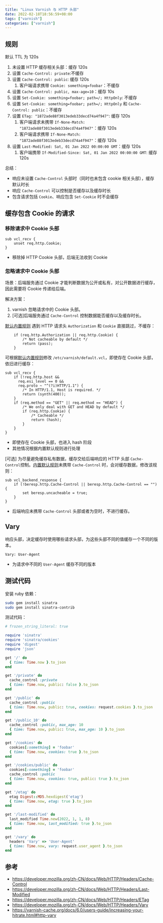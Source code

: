 ```yaml
---
title: "Linux Varnish 与 HTTP 头部"
date: 2022-02-18T18:56:59+08:00
tags: ["varnish"]
categories: ["varnish"]
---
```


## 规则

默认 TTL 为 120s

1. 未设置 HTTP 缓存相关头部：缓存 120s
2. 设置 `Cache-Control: private`:不缓存
3. 设置 `Cache-Control: public`: 缓存 120s
    1. 客户端请求携带 `Cookie: something=foobar`：不缓存
4. 设置 `Cache-Control: public, max-age=10`：缓存 10s
5. 设置 `Set-Cookie: something=foobar; path=/; HttpOnly`: 不缓存
6. 设置 `Set-Cookie: something=foobar; path=/; HttpOnly` 和 `Cache-Control: public`：不缓存
7. 设置 `ETag: "1872ade88f3013edeb33decd74a4f947"`: 缓存 120s
    1. 客户端请求未携带 `If-None-Match: "1872ade88f3013edeb33decd74a4f947"`：缓存 120s
    2. 客户端请求携带 `If-None-Match: "1872ade88f3013edeb33decd74a4f947"`：缓存 120s
8. 设置 `Last-Modified: Sat, 01 Jan 2022 00:00:00 GMT`：缓存 120s
    1. 客户端携带 `If-Modified-Since: Sat, 01 Jan 2022 00:00:00 GMT`: 缓存 120s

总结：
- 响应未设置 `Cache-Control` 头部时（同时也未包含 cookie 相关头部），缓存默认时长
- 响应 `Cache-Control` 可以控制是否缓存以及缓存时长
- 包含请求包括 `Cookie`、响应包含 `Set-Cookie` 时不会缓存

## 缓存包含 Cookie 的请求

### 移除请求中 Cookie 头部

```vcl
sub vcl_recv {
    unset req.http.Cookie;
}
```
- 移除掉 HTTP Cookie 头部，后端无法收到 Cookie

### 忽略请求中 Cookie 头部

场景：后端服务通过 Cookie 才能判断数据为公开或私有，对公开数据进行缓存，因此需要将 Cookie 传递给后端。

解决方案：
1. varnish 忽略请求中的 Cookie 头部。
2. [可选]后端服务通过 `Cache-Control` 控制数据能否缓存以及缓存时长。

[默认内置规则](https://github.com/varnishcache/varnish-cache/blob/6.0/bin/varnishd/builtin.vcl#L64) 遇到 HTTP 请求头 `Authorization` 和 `Cookie` 直接跳过，不缓存：

```vcl
    if (req.http.Authorization || req.http.Cookie) {
        /* Not cacheable by default */
        return (pass);
    }
```

可根据[默认内置规则](https://github.com/varnishcache/varnish-cache/blob/6.0/bin/varnishd/builtin.vcl#L64)修改 `/etc/varnish/default.vcl`，即使存在 Cookie 头部，依旧进行缓存：

```vcl
sub vcl_recv {
    if (!req.http.host &&
      req.esi_level == 0 &&
      req.proto ~ "^(?i)HTTP/1.1") {
        /* In HTTP/1.1, Host is required. */
        return (synth(400));
    }
    if (req.method == "GET" || req.method == "HEAD") {
        /* We only deal with GET and HEAD by default */
        if (req.http.Cookie) {
            /* Cacheable */
            return (hash);
        }
    }
}
```
- 即使存在 Cookie 头部，也进入 hash 阶段
- 其他情况根据内置默认规则进行处理


[可选] 为尽量避免缓存私有数据，缓存交给后端响应的 HTTP 头部 `Cache-Control`控制。[内置默认规则](https://github.com/varnishcache/varnish-cache/blob/6.0/bin/varnishd/builtin.vcl#L154)未携带 `Cache-Control` 时，会对缓存数据，修改该规则：
```vcl
sub vcl_backend_response {
    if (!beresp.http.Cache-Control || beresp.http.Cache-Control == "") {
        set beresp.uncacheable = true;
    }
}
```
- 后端响应未携带 `Cache-Control` 头部或者为空时，不进行缓存。

## Vary

响应头部，决定缓存时使用哪些请求头部，为这些头部不同的值缓存一个不同的版本。

```text
Vary: User-Agent
```
- 为请求中不同的 `User-Agent` 缓存不同的版本

## 测试代码

安装 ruby 依赖：
```bash
sudo gem install sinatra
sudo gem install sinatra-contrib
```

测试代码：

```ruby
# frozen_string_literal: true

require 'sinatra'
require 'sinatra/cookies'
require 'digest'
require 'json'

get '/' do
  { time: Time.now }.to_json
end

get '/private' do
  cache_control :private
  { time: Time.now, public: false }.to_json
end

get '/public' do
  cache_control :public
  { time: Time.now, public: true, cookies: request.cookies }.to_json
end

get '/public_10' do
  cache_control :public, max_age: 10
  { time: Time.now, public: true, max_age: 10 }.to_json
end

get '/cookies' do
  cookies[:something] = 'foobar'
  { time: Time.now, cookies: true }.to_json
end

get '/cookies/public' do
  cookies[:something] = 'foobar'
  cache_control :public
  { time: Time.now, cookies: true, public: true }.to_json
end

get '/etag' do
  etag Digest::MD5.hexdigest('etag')
  { time: Time.now, etag: true }.to_json
end

get '/last-modified' do
  last_modified Time.new(2022, 1, 1, 8)
  { time: Time.now, last_modified: true }.to_json
end

get '/vary' do
  headers 'Vary' => 'User-Agent'
  { time: Time.now, vary: request.user_agent }.to_json
end
```


## 参考

- <https://developer.mozilla.org/zh-CN/docs/Web/HTTP/Headers/Cache-Control>
- <https://developer.mozilla.org/zh-CN/docs/Web/HTTP/Headers/Last-Modified>
- <https://developer.mozilla.org/zh-CN/docs/Web/HTTP/Headers/ETag>
- <https://developer.mozilla.org/zh-CN/docs/Web/HTTP/Headers/Vary>
- <https://varnish-cache.org/docs/6.0/users-guide/increasing-your-hitrate.html#http-vary>
